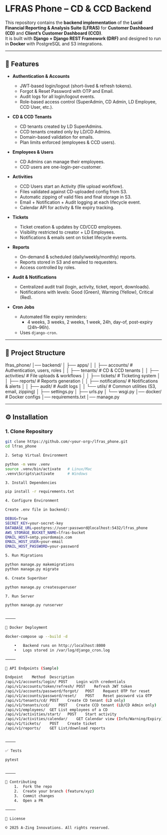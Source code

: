 # LFRAS Phone – CD & CCD Backend

This repository contains the **backend implementation** of the **Lucid Financial Reporting & Analysis Suite (LFRAS)** for **Customer Dashboard (CD)** and **Client’s Customer Dashboard (CCD)**.  
It is built with **Django + Django REST Framework (DRF)** and designed to run in **Docker** with PostgreSQL and S3 integrations.

---

## 🚀 Features

- **Authentication & Accounts**
  - JWT-based login/logout (short-lived & refresh tokens).
  - Forgot & Reset Password with OTP and Email.
  - Audit logs for all login/logout events.
  - Role-based access control (SuperAdmin, CD Admin, LD Employee, CCD User, etc.).

- **CD & CCD Tenants**
  - CD tenants created by LD SuperAdmins.
  - CCD tenants created only by LD/CD Admins.
  - Domain-based validation for emails.
  - Plan limits enforced (employees & CCD users).

- **Employees & Users**
  - CD Admins can manage their employees.
  - CCD users are one-login-per-customer.

- **Activities**
  - CCD Users start an Activity (file upload workflow).
  - Files validated against CD-uploaded config from S3.
  - Automatic zipping of valid files and final storage in S3.
  - Email + Notification + Audit logging at each lifecycle event.
  - Calendar API for activity & file expiry tracking.

- **Tickets**
  - Ticket creation & updates by CD/CCD employees.
  - Visibility restricted to creator + LD Employees.
  - Notifications & emails sent on ticket lifecycle events.

- **Reports**
  - On-demand & scheduled (daily/weekly/monthly) reports.
  - Reports stored in S3 and emailed to requesters.
  - Access controlled by roles.

- **Audit & Notifications**
  - Centralized audit trail (login, activity, ticket, report, downloads).
  - Notifications with levels: Good (Green), Warning (Yellow), Critical (Red).

- **Cron Jobs**
  - Automated file expiry reminders:
    - 4 weeks, 3 weeks, 2 weeks, 1 week, 24h, day-of, post-expiry (24h–96h).
  - Uses `django-cron`.

---

## 📂 Project Structure

lfras_phone/
│── backend/
│   ├── apps/
│   │   ├── accounts/        # Authentication, users, roles
│   │   ├── tenants/         # CD & CCD tenants
│   │   ├── activities/      # File uploads & workflows
│   │   ├── tickets/         # Ticketing system
│   │   ├── reports/         # Reports generation
│   │   ├── notifications/   # Notifications & alerts
│   │   ├── audit/           # Audit logs
│   │   └── utils/           # Common utilities (S3, email, zipping)
│   ├── settings.py
│   ├── urls.py
│   └── wsgi.py
│── docker/                  # Docker configs
│── requirements.txt
│── manage.py

---

## ⚙️ Installation

### 1. Clone Repository
```bash
git clone https://github.com/<your-org>/lfras_phone.git
cd lfras_phone

2. Setup Virtual Environment

python -m venv .venv
source .venv/bin/activate   # Linux/Mac
.venv\Scripts\activate      # Windows

3. Install Dependencies

pip install -r requirements.txt

4. Configure Environment

Create .env file in backend/:

DEBUG=True
SECRET_KEY=your-secret-key
DATABASE_URL=postgres://user:password@localhost:5432/lfras_phone
AWS_STORAGE_BUCKET_NAME=lfras-bucket
EMAIL_HOST=smtp.yourdomain.com
EMAIL_HOST_USER=your-email
EMAIL_HOST_PASSWORD=your-password

5. Run Migrations

python manage.py makemigrations
python manage.py migrate

6. Create SuperUser

python manage.py createsuperuser

7. Run Server

python manage.py runserver


⸻

🐳 Docker Deployment

docker-compose up --build -d

	•	Backend runs on http://localhost:8000
	•	Logs stored in /var/log/django_cron.log

⸻

📡 API Endpoints (Sample)

Endpoint	Method	Description
/api/v1/accounts/login/	POST	Login with credentials
/api/v1/accounts/token/refresh/	POST	Refresh JWT token
/api/v1/accounts/password/forgot/	POST	Request OTP for reset
/api/v1/accounts/password/reset/	POST	Reset password via OTP
/api/v1/tenants/cd/	POST	Create CD tenant (LD only)
/api/v1/tenants/ccd/	POST	Create CCD tenant (LD/CD Admin only)
/api/v1/employees/	GET	List employees of a CD
/api/v1/activities/start/	POST	Start activity
/api/v1/activities/calendar/	GET	Calendar view (Info/Warning/Expiry)
/api/v1/tickets/	POST	Create ticket
/api/v1/reports/	GET	List/download reports


⸻

✅ Tests

pytest


⸻

📝 Contributing
	1.	Fork the repo
	2.	Create your branch (feature/xyz)
	3.	Commit changes
	4.	Open a PR

⸻

📜 License

© 2025 A-Zing Innovations. All rights reserved.
